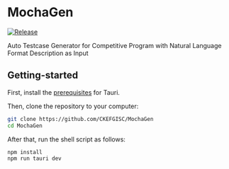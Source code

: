 # MochaGen

[![Release](https://github.com/CKEFGISC/MochaGen/actions/workflows/release.yml/badge.svg)](https://github.com/CKEFGISC/MochaGen/actions/workflows/release.yml)

Auto Testcase Generator for Competitive Program with Natural Language Format Description as Input

## Getting-started

First, install the [prerequisites](https://tauri.app/v1/guides/getting-started/prerequisites/) for Tauri.

Then, clone the repository to your computer:

```sh
git clone https://github.com/CKEFGISC/MochaGen
cd MochaGen
```

After that, run the shell script as follows:

```sh
npm install
npm run tauri dev
```
